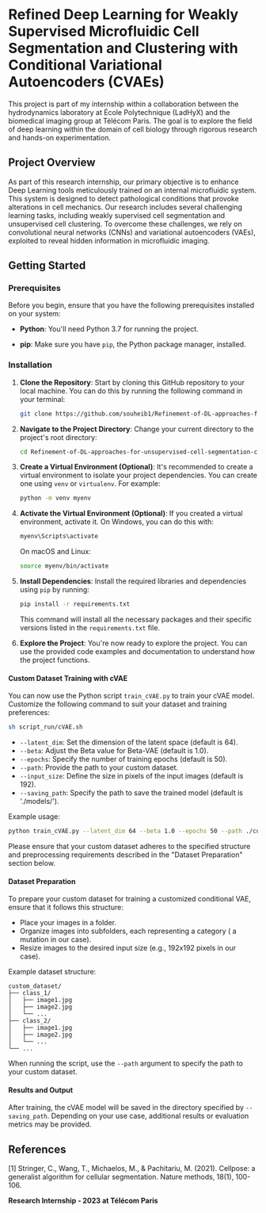 # Refined Deep Learning for Weakly Supervised Microfluidic Cell Segmentation and Clustering with Conditional Variational Autoencoders (CVAEs)

This project is part of my internship within a collaboration between the hydrodynamics laboratory at École Polytechnique (LadHyX) and the biomedical imaging group at Télécom Paris. The goal is to explore the field of deep learning within the domain of cell biology through rigorous research and hands-on experimentation.

## Project Overview

As part of this research internship, our primary objective is to enhance Deep Learning tools meticulously trained on an internal microfluidic system. This system is designed to detect pathological conditions that provoke alterations in cell mechanics. Our research includes several challenging learning tasks, including weakly supervised cell segmentation and unsupervised cell clustering. To overcome these challenges, we rely on convolutional neural networks (CNNs) and variational autoencoders (VAEs), exploited to reveal hidden information in microfluidic imaging.

## Getting Started

### Prerequisites

Before you begin, ensure that you have the following prerequisites installed on your system:

- **Python**: You'll need Python 3.7 for running the project.

- **pip**: Make sure you have `pip`, the Python package manager, installed.

### Installation

1. **Clone the Repository**: Start by cloning this GitHub repository to your local machine. You can do this by running the following command in your terminal:

   ```bash
   git clone https://github.com/souheib1/Refinement-of-DL-approaches-for-unsupervised-cell-segmentation-classification-on-microfluidic-images.git
   ```

2. **Navigate to the Project Directory**: Change your current directory to the project's root directory:

   ```bash
   cd Refinement-of-DL-approaches-for-unsupervised-cell-segmentation-classification-on-microfluidic-images
   ```

3. **Create a Virtual Environment (Optional)**: It's recommended to create a virtual environment to isolate your project dependencies. You can create one using `venv` or `virtualenv`. For example:

   ```bash
   python -m venv myenv
   ```

4. **Activate the Virtual Environment (Optional)**: If you created a virtual environment, activate it. On Windows, you can do this with:

   ```bash
   myenv\Scripts\activate
   ```

   On macOS and Linux:

   ```bash
   source myenv/bin/activate
   ```

5. **Install Dependencies**: Install the required libraries and dependencies using `pip` by running:

   ```bash
   pip install -r requirements.txt
   ```

   This command will install all the necessary packages and their specific versions listed in the `requirements.txt` file.

6. **Explore the Project**: You're now ready to explore the project. You can use the provided code examples and documentation to understand how the project functions.

#### Custom Dataset Training with cVAE

You can now use the Python script `train_cVAE.py` to train your cVAE model. Customize the following command to suit your dataset and training preferences:

```bash
sh script_run/cVAE.sh
```

- `--latent_dim`: Set the dimension of the latent space (default is 64).
- `--beta`: Adjust the Beta value for Beta-VAE (default is 1.0).
- `--epochs`: Specify the number of training epochs (default is 50).
- `--path`: Provide the path to your custom dataset.
- `--input_size`: Define the size in pixels of the input images (default is 192).
- `--saving_path`: Specify the path to save the trained model (default is './models/').

Example usage:

```bash
python train_cVAE.py --latent_dim 64 --beta 1.0 --epochs 50 --path ./custom_dataset/ --input_size 192 --saving_path ./trained_models/
```

Please ensure that your custom dataset adheres to the specified structure and preprocessing requirements described in the "Dataset Preparation" section below.

#### Dataset Preparation

To prepare your custom dataset for training a customized conditional VAE, ensure that it follows this structure:

- Place your images in a folder.
- Organize images into subfolders, each representing a category ( a mutation in our case).
- Resize images to the desired input size (e.g., 192x192 pixels in our case).

Example dataset structure:

```
custom_dataset/
├── class_1/
│   ├── image1.jpg
│   ├── image2.jpg
│   └── ...
├── class_2/
│   ├── image1.jpg
│   ├── image2.jpg
│   └── ...
└── ...
```

When running the script, use the `--path` argument to specify the path to your custom dataset.

#### Results and Output

After training, the cVAE model will be saved in the directory specified by `--saving_path`. Depending on your use case, additional results or evaluation metrics may be provided.



## References
<a id="1">[1]</a> 
Stringer, C., Wang, T., Michaelos, M., & Pachitariu, M. (2021). 
Cellpose: a generalist algorithm for cellular segmentation. 
Nature methods, 18(1), 100-106.

**Research Internship - 2023 at Télécom Paris**
